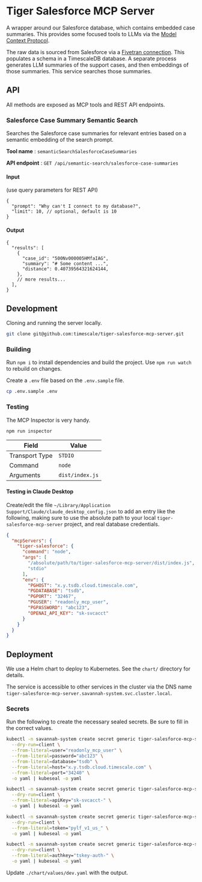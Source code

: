 # Tiger Salesforce MCP Server

A wrapper around our Salesforce database, which contains embedded case summaries. This provides some focused tools to LLMs via the [Model Context Protocol](https://modelcontextprotocol.io/introduction).

The raw data is sourced from Salesforce via a [Fivetran connection](https://fivetran.com/dashboard/connections/apparel_slider/status?groupId=harsh_overturned&service=salesforce&syncChartPeriod=1%20Day). This populates a schema in a TimescaleDB database. A separate process generates LLM summaries of the support cases, and then embeddings of those summaries. This service searches those summaries.

## API

All methods are exposed as MCP tools and REST API endpoints.

### Salesforce Case Summary Semantic Search

Searches the Salesforce case summaries for relevant entries based on a semantic embedding of the search prompt.

**Tool name**
: `semanticSearchSalesforceCaseSummaries`

**API endpoint**
: `GET /api/semantic-search/salesforce-case-summaries`

#### Input

(use query parameters for REST API)

```jsonc
{
  "prompt": "Why can't I connect to my database?",
  "limit": 10, // optional, default is 10
}
```

#### Output

```jsonc
{
  "results": [
    {
      "case_id": "500Nv000005HMfaIAG",
      "summary": "# Some content ...",
      "distance": 0.40739564321624144,
    },
    // more results...
  ],
}
```

## Development

Cloning and running the server locally.

```bash
git clone git@github.com:timescale/tiger-salesforce-mcp-server.git
```

### Building

Run `npm i` to install dependencies and build the project. Use `npm run watch` to rebuild on changes.

Create a `.env` file based on the `.env.sample` file.

```bash
cp .env.sample .env
```

### Testing

The MCP Inspector is very handy.

```bash
npm run inspector
```

| Field          | Value           |
| -------------- | --------------- |
| Transport Type | `STDIO`         |
| Command        | `node`          |
| Arguments      | `dist/index.js` |

#### Testing in Claude Desktop

Create/edit the file `~/Library/Application Support/Claude/claude_desktop_config.json` to add an entry like the following, making sure to use the absolute path to your local `tiger-salesforce-mcp-server` project, and real database credentials.

```json
{
  "mcpServers": {
    "tiger-salesforce": {
      "command": "node",
      "args": [
        "/absolute/path/to/tiger-salesforce-mcp-server/dist/index.js",
        "stdio"
      ],
      "env": {
        "PGHOST": "x.y.tsdb.cloud.timescale.com",
        "PGDATABASE": "tsdb",
        "PGPORT": "32467",
        "PGUSER": "readonly_mcp_user",
        "PGPASSWORD": "abc123",
        "OPENAI_API_KEY": "sk-svcacct"
      }
    }
  }
}
```

## Deployment

We use a Helm chart to deploy to Kubernetes. See the `chart/` directory for details.

The service is accessible to other services in the cluster via the DNS name `tiger-salesforce-mcp-server.savannah-system.svc.cluster.local`.

### Secrets

Run the following to create the necessary sealed secrets. Be sure to fill in the correct values.

```bash
kubectl -n savannah-system create secret generic tiger-salesforce-mcp-server-database \
  --dry-run=client \
  --from-literal=user="readonly_mcp_user" \
  --from-literal=password="abc123" \
  --from-literal=database="tsdb" \
  --from-literal=host="x.y.tsdb.cloud.timescale.com" \
  --from-literal=port="34240" \
  -o yaml | kubeseal -o yaml

kubectl -n savannah-system create secret generic tiger-salesforce-mcp-server-openai \
  --dry-run=client \
  --from-literal=apiKey="sk-svcacct-" \
  -o yaml | kubeseal -o yaml

kubectl -n savannah-system create secret generic tiger-salesforce-mcp-server-logfire \
  --dry-run=client \
  --from-literal=token="pylf_v1_us_" \
  -o yaml | kubeseal -o yaml

kubectl -n savannah-system create secret generic tiger-salesforce-mcp-server-tailscale \
  --dry-run=client \
  --from-literal=authkey="tskey-auth-" \
  -o yaml | kubeseal -o yaml
```

Update `./chart/values/dev.yaml` with the output.
